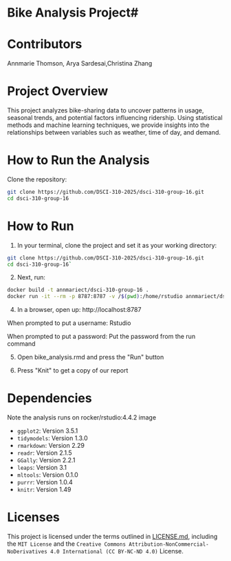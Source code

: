 # Bike Analysis Project#

# Contributors

Annmarie Thomson, Arya Sardesai,Christina Zhang


# Project Overview

This project analyzes bike-sharing data to uncover patterns in usage, seasonal trends, and potential factors influencing ridership. Using statistical methods and machine learning techniques, we provide insights into the relationships between variables such as weather, time of day, and demand.

# How to Run the Analysis

Clone the repository:
```bash
git clone https://github.com/DSCI-310-2025/dsci-310-group-16.git
cd dsci-310-group-16
```

# How to Run
1. In your terminal, clone the project and set it as your working directory:
```bash
git clone https://github.com/DSCI-310-2025/dsci-310-group-16.git
cd dsci-310-group-16`
```

2. Next, run:
```bash
docker build -t annmariect/dsci-310-group-16 .
docker run -it --rm -p 8787:8787 -v /$(pwd):/home/rstudio annmariect/dsci-310-group-16
```

4. In a browser, open up: http://localhost:8787

When prompted to put a username: Rstudio

When prompted to put a password: Put the password from the run command

5. Open bike_analysis.rmd and press the "Run" button

6. Press "Knit" to get a copy of our report

# Dependencies
Note the analysis runs on rocker/rstudio:4.4.2 image
- `ggplot2`: Version 3.5.1  
- `tidymodels`: Version 1.3.0  
- `rmarkdown`: Version 2.29  
- `readr`: Version 2.1.5  
- `GGally`: Version 2.2.1  
- `leaps`: Version 3.1  
- `mltools`: Version 0.1.0  
- `purrr`: Version 1.0.4  
- `knitr`: Version 1.49  

# Licenses
This project is licensed under the terms outlined in [LICENSE.md](LICENSE.md), including the `MIT License` and the `Creative Commons Attribution-NonCommercial-NoDerivatives 4.0 International (CC BY-NC-ND 4.0)` License.


